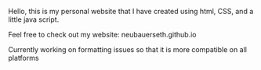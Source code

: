 Hello, this is my personal website that I have created using html, CSS, and a little java script.

Feel free to check out my website: neubauerseth.github.io

Currently working on formatting issues so that it is more compatible on all platforms
